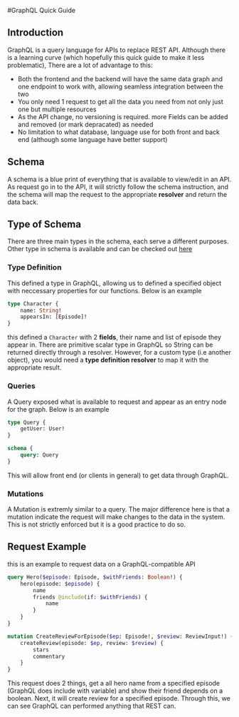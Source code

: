 #GraphQL Quick Guide

## Introduction

GraphQL is a query language for APIs to replace REST API. Although there is a learning curve (which hopefully this quick guide to make it less problematic), There are a lot of advantage to this:

-   Both the frontend and the backend will have the same data graph and one endpoint to work with, allowing seamless integration between the two
-   You only need 1 request to get all the data you need from not only just one but multiple resources
-   As the API change, no versioning is required. more Fields can be added and removed (or mark depracated) as needed
-   No limitation to what database, language use for both front and back end (although some language have better support)

## Schema

A schema is a blue print of everything that is available to view/edit in an API. As request go in to the API, it will strictly follow the schema instruction, and the schema will map the request to the appropriate **resolver** and return the data back.

## Type of Schema

There are three main types in the schema, each serve a different purposes. Other type in schema is available and can be checked out [here](https://graphql.github.io/learn/)

### Type Definition

This defined a type in GraphQL, allowing us to defined a specified object with neccessary properties for our functions. Below is an example

```graphql
type Character {
    name: String!
    appearsIn: [Episode]!
}
```

this defined a `Character` with 2 **fields**, their name and list of episode they appear in. There are primitive scalar type in GraphQL so String can be returned directly through a resolver. However, for a custom type (i.e another object), you would need a **type definition resolver** to map it with the appropriate result.

### Queries

A Query exposed what is available to request and appear as an entry node for the graph. Below is an example

```graphql
type Query {
    getUser: User!
}

schema {
    query: Query
}
```

This will allow front end (or clients in general) to get data through GraphQL.

### Mutations

A Mutation is extremly similar to a query. The major difference here is that a mutation indicate the request will make changes to the data in the system. This is not strictly enforced but it is a good practice to do so.

## Request Example

this is an example to request data on a GraphQL-compatible API

```graphql
query Hero($episode: Episode, $withFriends: Boolean!) {
    hero(episode: $episode) {
        name
        friends @include(if: $withFriends) {
            name
        }
    }
}

mutation CreateReviewForEpisode($ep: Episode!, $review: ReviewInput!) {
    createReview(episode: $ep, review: $review) {
        stars
        commentary
    }
}
```

This request does 2 things, get a all hero name from a specified episode (GraphQL does include with variable) and show their friend depends on a boolean. Next, it will create review for a specified episode.
Through this, we can see GraphQL can performed anything that REST can.
